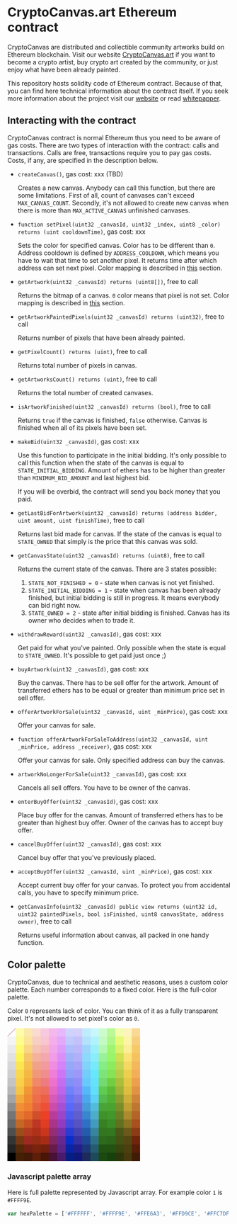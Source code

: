 # CryptoCanvas.art Ethereum contract
CryptoCanvas are distributed and collectible community artworks build on Ethereum blockchain. Visit our website [CryptoCanvas.art][homepage] if you want to become a crypto artist, buy crypto art created by the community, or just enjoy what have been already painted. 

This repository hosts solidity code of Ethereum contract. Because of that, you can find here technical information about the contract itself. If you seek more information about the project visit our [website][homepage] or read [whitepapper](https://github.com/TheMindhouse/cryptocanvas-solidity/blob/master/whitepaper.pdf).

## Interacting with the contract

CryptoCanvas contract is normal Ethereum thus you need to be aware of gas costs. There are two types of interaction with the contract: calls and transactions. Calls are free, transactions require you to pay gas costs. Costs, if any, are specified in the description below. 

* `createCanvas()`, gas cost: xxx (TBD)

    Creates a new canvas. Anybody can call this function, but there are some limitations. First of all, count of canvases can't exceed `MAX_CANVAS_COUNT`. Secondly, it's not allowed to create new canvas when there is more than `MAX_ACTIVE_CANVAS` unfinished canvases. 

* `function setPixel(uint32 _canvasId, uint32 _index, uint8 _color) returns (uint cooldownTime)`, gas cost: xxx

    Sets the color for specified canvas. Color has to be different than `0`. Address cooldown is defined by `ADDRESS_COOLDOWN`, which means you have to wait that time to set another pixel. It returns time after which address can set next pixel. Color mapping is described in [this](#color-palette) section.

* `getArtwork(uint32 _canvasId) returns (uint8[])`, free to call

    Returns the bitmap of a canvas. `0` color means that pixel is not set. Color mapping is described in [this](#color-palette) section. 

* `getArtworkPaintedPixels(uint32 _canvasId) returns (uint32)`, free to call

    Returns number of pixels that have been already painted.

* `getPixelCount() returns (uint)`, free to call

    Returns total number of pixels in canvas. 

* `getArtworksCount() returns (uint)`, free to call

    Returns the total number of created canvases. 

* `isArtworkFinished(uint32 _canvasId) returns (bool)`, free to call

    Returns `true` if the canvas is finished, `false` otherwise. Canvas is finished when all of its pixels have been set.

* `makeBid(uint32 _canvasId)`, gas cost: xxx

    Use this function to participate in the initial bidding. It's only possible to call this function when the state of the canvas is equal to `STATE_INITIAL_BIDDING`. Amount of ethers has to be higher than greater than `MINIMUM_BID_AMOUNT` and last highest bid.

    If you will be overbid, the contract will send you back money that you paid. 

* `getLastBidForArtwork(uint32 _canvasId) returns (address bidder, uint amount, uint finishTime)`, free to call

    Returns last bid made for canvas. If the state of the canvas is equal to `STATE_OWNED` that simply is the price that this canvas was sold. 

* `getCanvasState(uint32 _canvasId) returns (uint8)`, free to call

    Returns the current state of the canvas. There are 3 states possible: 
    1. `STATE_NOT_FINISHED = 0` - state when canvas is not yet finished. 
    2. `STATE_INITIAL_BIDDING = 1` - state when canvas has been already finished, but initial bidding is still in progress. It means everybody can bid right now. 
    3. `STATE_OWNED = 2` - state after initial bidding is finished. Canvas has its owner who decides when to trade it. 

* `withdrawReward(uint32 _canvasId)`, gas cost: xxx

    Get paid for what you've painted. Only possible when the state is equal to `STATE_OWNED`. It's possible to get paid just once ;)

* `buyArtwork(uint32 _canvasId)`, gas cost: xxx

    Buy the canvas. There has to be sell offer for the artwork. Amount of transferred ethers has to be equal or greater than minimum price set in sell offer. 

* `offerArtworkForSale(uint32 _canvasId, uint _minPrice)`, gas cost: xxx

    Offer your canvas for sale. 

* `function offerArtworkForSaleToAddress(uint32 _canvasId, uint _minPrice, address _receiver)`, gas cost: xxx

    Offer your canvas for sale. Only specified address can buy the canvas. 

* `artworkNoLongerForSale(uint32 _canvasId)`, gas cost: xxx

    Cancels all sell offers. You have to be owner of the canvas. 

* `enterBuyOffer(uint32 _canvasId)`, gas cost: xxx

    Place buy offer for the canvas. Amount of transferred ethers has to be greater than highest buy offer. Owner of the canvas has to accept buy offer. 

* `cancelBuyOffer(uint32 _canvasId)`, gas cost: xxx

    Cancel buy offer that you've previously placed. 

* `acceptBuyOffer(uint32 _canvasId, uint _minPrice)`, gas cost: xxx

    Accept current buy offer for your canvas. To protect you from accidental calls, you have to specify minimum price. 

* `getCanvasInfo(uint32 _canvasId) public view returns (uint32 id, uint32 paintedPixels, bool isFinished, uint8 canvasState, address owner)`, free to call 

    Returns useful information about canvas, all packed in one handy function. 

## Color palette
CryptoCanvas, due to technical and aesthetic reasons, uses a custom color palette. Each number corresponds to a fixed color. Here is the full-color palette. 

Color `0` represents lack of color. You can think of it as a fully transparent pixel. It's not allowed to set pixel's color as `0`.

![Full color palette](colour-palette.jpeg "Full color palette")

### Javascript palette array 
Here is full palette represented by Javascript array. For example color `1` is `#FFFF9E`.

```Javascript
var hexPalette = ['#FFFFFF', '#FFFF9E', '#FFE6A3', '#FFD9CE', '#FFC7DF', '#FFB4EF', '#EFB3FF', '#CCD3FF', '#D4D0FF', '#B6ECFF', '#BCF8FF', '#C1FEC9', '#A9FF8C', '#EFFFA0', '#FFF3B7', '#FFD98B', '#F4F4F4', '#FEFF7D', '#FFE48C', '#FFCEC1', '#FFC4CE', '#FFAAEE', '#ECA5FF', '#BECBFF', '#C4C0FF', '#A9E3FF', '#9FF5FF', '#B5FCBE', '#99FF78', '#E3FE5F', '#FFF39F', '#FFCE6F', '#EAEAEA', '#FFFA51', '#FFD479', '#FFBFAF', '#FFB5BC', '#FF9FEB', '#E996FF', '#ACBEFF', '#BCB7FF', '#91D5FF', '#7FF2FF', '#A0FAAC', '#80FF58', '#D6F151', '#FEEE8B', '#FFC854', '#E1E1E1', '#FFF51B', '#FFC45A', '#FFAF99', '#FFA6AB', '#FF96E9', '#E689FF', '#9BB2FF', '#B3AEFF', '#75DCFF', '#68F0FF', '#7BF68E', '#76F94E', '#C8E32A', '#FFE261', '#FFBF49', '#D7D7D7', '#FFE615', '#FFBD30', '#FF9F85', '#FF979B', '#FF84E6', '#E27BFF', '#94A8FF', '#A8A2FF', '#67D5FF', '#40EDFF', '#5BF177', '#6BEF42', '#BDD831', '#FAD846', '#FFB446', '#D0D0D0', '#FFD80F', '#FFB618', '#FF9274', '#FF878B', '#FF73DF', '#DB6DFF', '#8D9FFF', '#9E96FF', '#55CDFF', '#00EAFF', '#50E86D', '#62E738', '#B3CE22', '#F3CD20', '#FFAA43', '#C5C5C5', '#FFCF00', '#FFAA00', '#FF8260', '#FF7479', '#FF66D3', '#D264F9', '#7D8FFF', '#938AFF', '#40CCFF', '#00E5FF', '#43DE63', '#4AD317', '#A6C100', '#ECC60F', '#F99C38', '#B8B8B8', '#FFC300', '#FF9200', '#FF6E47', '#FF6456', '#F55BC8', '#CA5BF1', '#6E81FF', '#8B82FF', '#24B8FF', '#00E0FF', '#00D138', '#2DBE00', '#99B400', '#E4BE00', '#ED8F2D', '#A4A4A4', '#FFA700', '#FF8500', '#FF633C', '#FF523A', '#E74DBA', '#BF50E6', '#6372FF', '#7C74F1', '#20A9F2', '#00D3FA', '#00BD3B', '#19B300', '#86A000', '#D6AF00', '#DB8122', '#8E8E8E', '#FF8A00', '#FF7900', '#F8572F', '#FF3E21', '#DA3FAD', '#B344DA', '#5964FF', '#6E66E3', '#1F9CDF', '#00BFE2', '#00A71A', '#00A800', '#748E00', '#C7A000', '#CA7315', '#757575', '#F37400', '#F36000', '#E34113', '#FF1C00', '#C92C9D', '#A93AD0', '#4E56F5', '#625AD6', '#0087D5', '#00AECE', '#009500', '#009B00', '#678000', '#B08A00', '#C15F0A', '#686868', '#D06200', '#D74700', '#CE2412', '#F20000', '#B9008C', '#9F2FC6', '#4448E7', '#5950CC', '#0071CD', '#009BC3', '#008300', '#008F00', '#5B7200', '#947500', '#B74A02', '#4E4E4E', '#A44B00', '#C12D0C', '#BE1D00', '#D90000', '#A20077', '#850FAD', '#2439DD', '#483FBB', '#005CB2', '#00869F', '#007800', '#007A00', '#465700', '#6F5700', '#973400', '#343434', '#7E3300', '#AC0E12', '#A41F00', '#B60000', '#8B0061', '#6E0096', '#012AD3', '#372EA9', '#094897', '#007086', '#006D00', '#006800', '#405300', '#564500', '#791D00', '#252525', '#5A2600', '#7B1306', '#841B00', '#7B1500', '#6F004D', '#65008D', '#0122AC', '#231794', '#15387A', '#005E70', '#005600', '#005500', '#354500', '#4F3F00', '#5F1A00', '#000000', '#461E00', '#4A1600', '#641903', '#501200', '#500038', '#4F0070', '#011B86', '#0F007E', '#1B295D', '#004C5A', '#004A00', '#004100', '#2A3600', '#483A00', '#451700'];

```

[homepage]: https://www.cryptocanvas.art
